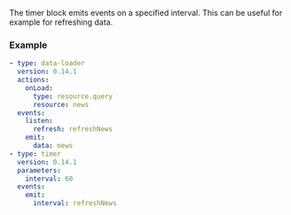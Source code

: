The timer block emits events on a specified interval. This can be useful for example for refreshing
data.

### Example

```yaml
- type: data-loader
  version: 0.14.1
  actions:
    onLoad:
      type: resource.query
      resource: news
  events:
    listen:
      refresh: refreshNews
    emit:
      data: news
- type: timer
  version: 0.14.1
  parameters:
    interval: 60
  events:
    emit:
      interval: refreshNews
```
